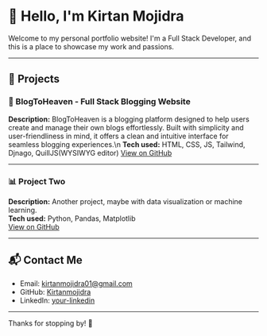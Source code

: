 # 👋 Hello, I'm Kirtan Mojidra

Welcome to my personal portfolio website! I'm a Full Stack Developer, and this is a place to showcase my work and passions.

---

## 💼 Projects

### 🔧 BlogToHeaven - Full Stack Blogging Website
**Description:** BlogToHeaven is a blogging platform designed to help users create and manage their own blogs effortlessly. Built with simplicity and user-friendliness in mind, it offers a clean and intuitive interface for seamless blogging experiences.\n
**Tech used:** HTML, CSS, JS, Tailwind, Djnago, QuillJS(WYSIWYG editor)
[View on GitHub](https://github.com/Kirtanmojidra/BlogToHeaven)

---

### 📊 Project Two
**Description:** Another project, maybe with data visualization or machine learning.  
**Tech used:** Python, Pandas, Matplotlib  
[View on GitHub](https://github.com/yourusername/project-two)

---

## 📬 Contact Me

- Email: [kirtanmojidra01@gmail.com](mailto:kirtanmojidra01@gmail.com)
- GitHub: [Kirtanmojidra](https://github.com/Kirtanmojidra)
- LinkedIn: [your-linkedin](https://linkedin.com/in/your-linkedin)

---

Thanks for stopping by! 🚀
